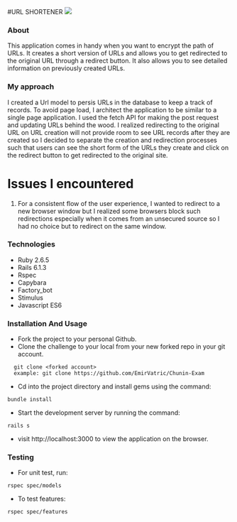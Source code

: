 #URL SHORTENER
<img src="https://res.cloudinary.com/it-s-tech/image/upload/v1619627071/Screen_Shot_2021-04-28_at_17.27.37_hwkucm.png">

### About
This application comes in handy when you want to encrypt the path of URLs. It creates a short version of URLs and allows you to get redirected to the original URL through a redirect button.
It also allows you to see detailed information on previously created URLs.

### My approach
I created a Url model to persis URLs in the database to keep a track of records. To avoid page load, I architect the application to be similar to a single page application. I used the fetch API for making the post request and updating URLs behind the wood. I realized redirecting to the original URL on URL creation will not provide room to see URL records after they are created so I decided to separate the creation and redirection processes such that users can see the short form of the URLs they create and click on the redirect button to get redirected to the original site.

# Issues I encountered
1. For a consistent flow of the user experience, I wanted to redirect to a new browser window but I realized some browsers block such redirections especially when it comes from an unsecured source so I had no choice but to redirect on the same window.

### Technologies
- Ruby 2.6.5
- Rails 6.1.3
- Rspec
- Capybara
- Factory_bot
- Stimulus
- Javascript ES6

### Installation And Usage
* Fork the project to your personal Github.
* Clone the challenge to your local from your new forked repo in your git account.
```
  git clone <forked account>
  example: git clone https://github.com/EmirVatric/Chunin-Exam
```
* Cd into the project directory and install gems using the command:
```
bundle install
```
* Start the development server by running the command:
``` 
rails s
```
* visit http://localhost:3000 to view the application on the browser.

### Testing

* For unit test, run:
```
rspec spec/models
```
* To test features:
```
rspec spec/features
```